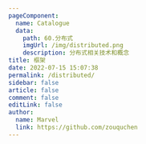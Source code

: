 ```yaml
---
pageComponent:
  name: Catalogue
  data:
    path: 60.分布式
    imgUrl: /img/distributed.png
    description: 分布式相关技术和概念
title: 框架
date: 2022-07-15 15:07:38
permalink: /distributed/
sidebar: false
article: false
comment: false
editLink: false
author: 
  name: Marvel
  link: https://github.com/zouquchen
---
```


